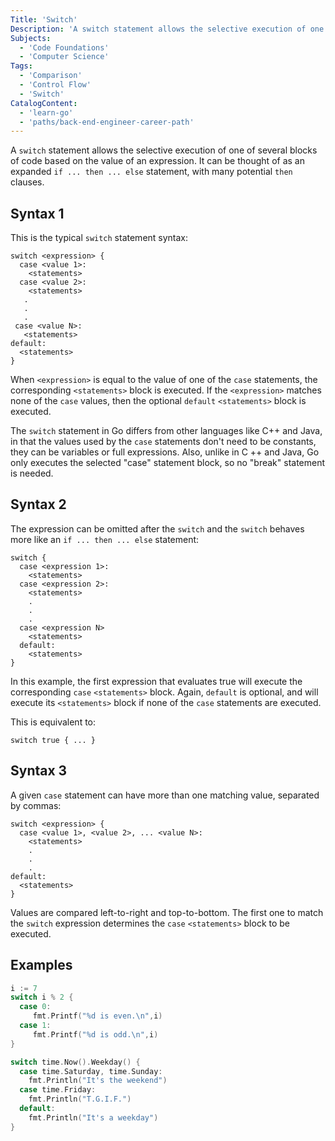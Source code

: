 ```yaml
---
Title: 'Switch'
Description: 'A switch statement allows the selective execution of one of several blocks of code based on the value of an expression.'
Subjects:
  - 'Code Foundations'
  - 'Computer Science'
Tags:
  - 'Comparison'
  - 'Control Flow'
  - 'Switch'
CatalogContent:
  - 'learn-go'
  - 'paths/back-end-engineer-career-path'
---
```


A `switch` statement allows the selective execution of one of several blocks of code based on the value of an expression. It can be thought of as an expanded `if ... then ... else` statement, with many potential `then` clauses.

## Syntax 1

This is the typical `switch` statement syntax:

```pseudo
switch <expression> {
  case <value 1>:
    <statements>
  case <value 2>:
    <statements>
   .
   .
   .
 case <value N>:
   <statements>
default:
  <statements>
}
```

When `<expression>` is equal to the value of one of the `case` statements, the corresponding `<statements>` block is executed. If the `<expression>` matches none of the `case` values, then the optional `default` `<statements>` block is executed.

The `switch` statement in Go differs from other languages like C++ and Java, in that the values used by the `case` statements don't need to be constants, they can be variables or full expressions. Also, unlike in C ++ and Java, Go only executes the selected "case" statement block, so no "break" statement is needed.

## Syntax 2

The expression can be omitted after the `switch` and the `switch` behaves more like an `if ... then ... else` statement:

```pseudo
switch {
  case <expression 1>:
    <statements>
  case <expression 2>:
    <statements>
    .
    .
    .
  case <expression N>
    <statements>
  default:
    <statements>
}
```

In this example, the first expression that evaluates true will execute the corresponding `case` `<statements>` block. Again, `default` is optional, and will execute its `<statements>` block if none of the `case` statements are executed.

This is equivalent to:

```pseudo
switch true { ... }
```

## Syntax 3

A given `case` statement can have more than one matching value, separated by commas:

```pseudo
switch <expression> {
  case <value 1>, <value 2>, ... <value N>:
    <statements>
    .
    .
    .
default:
  <statements>
}
```

Values are compared left-to-right and top-to-bottom. The first one to match the `switch` expression determines the `case` `<statements>` block to be executed.

## Examples

```go
i := 7
switch i % 2 {
  case 0:
     fmt.Printf("%d is even.\n",i)
  case 1:
     fmt.Printf("%d is odd.\n",i)
}
```

```go
switch time.Now().Weekday() {
  case time.Saturday, time.Sunday:
    fmt.Println("It's the weekend")
  case time.Friday:
    fmt.Println("T.G.I.F.")
  default:
    fmt.Println("It's a weekday")
}
```
